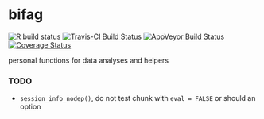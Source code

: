 
<!-- README.md is generated from README.Rmd. Please edit that file -->

# bifag

[![R build
status](https://github.com/ginolhac/bifag/workflows/R-CMD-check/badge.svg)](https://github.com/ginolhac/bifag)
[![Travis-CI Build
Status](https://travis-ci.org/ginolhac/bifag.svg?branch=master)](https://travis-ci.org/ginolhac/bifag)
[![AppVeyor Build
Status](https://ci.appveyor.com/api/projects/status/github/ginolhac/bifag?branch=master&svg=true)](https://ci.appveyor.com/project/ginolhac/bifag)
[![Coverage
Status](https://img.shields.io/codecov/c/github/ginolhac/bifag/master.svg)](https://codecov.io/github/ginolhac/bifag?branch=master)

personal functions for data analyses and helpers

### TODO

  - `session_info_nodep()`, do not test chunk with `eval = FALSE` or
    should an option
